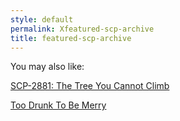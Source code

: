 ```yaml
---
style: default
permalink: Xfeatured-scp-archive
title: featured-scp-archive
---
```

You may also like:

[SCP-2881: The Tree You Cannot Climb](http://scp-wiki.net/scp-2881)

[Too Drunk To Be Merry](http://scp-wiki.net/too-drunk-to-be-merry)
